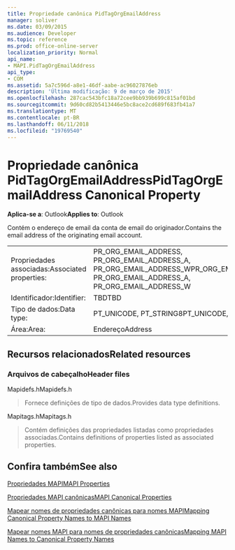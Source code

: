 ```yaml
---
title: Propriedade canônica PidTagOrgEmailAddress
manager: soliver
ms.date: 03/09/2015
ms.audience: Developer
ms.topic: reference
ms.prod: office-online-server
localization_priority: Normal
api_name:
- MAPI.PidTagOrgEmailAddress
api_type:
- COM
ms.assetid: 5a7c596d-a8e1-46df-aabe-ac96027876eb
description: 'Última modificação: 9 de março de 2015'
ms.openlocfilehash: 287cac543bfc18a72cee9bb939b699c815af01bd
ms.sourcegitcommit: 9d60cd82b5413446e5bc8ace2cd689f683fb41a7
ms.translationtype: MT
ms.contentlocale: pt-BR
ms.lasthandoff: 06/11/2018
ms.locfileid: "19769540"
---
```

# <a name="pidtagorgemailaddress-canonical-property"></a><span data-ttu-id="ac4ef-103">Propriedade canônica PidTagOrgEmailAddress</span><span class="sxs-lookup"><span data-stu-id="ac4ef-103">PidTagOrgEmailAddress Canonical Property</span></span>

  
  
<span data-ttu-id="ac4ef-104">**Aplica-se a**: Outlook</span><span class="sxs-lookup"><span data-stu-id="ac4ef-104">**Applies to**: Outlook</span></span> 
  
<span data-ttu-id="ac4ef-105">Contém o endereço de email da conta de email do originador.</span><span class="sxs-lookup"><span data-stu-id="ac4ef-105">Contains the email address of the originating email account.</span></span>
  
|||
|:-----|:-----|
|<span data-ttu-id="ac4ef-106">Propriedades associadas:</span><span class="sxs-lookup"><span data-stu-id="ac4ef-106">Associated properties:</span></span>  <br/> |<span data-ttu-id="ac4ef-107">PR_ORG_EMAIL_ADDRESS, PR_ORG_EMAIL_ADDRESS_A, PR_ORG_EMAIL_ADDRESS_W</span><span class="sxs-lookup"><span data-stu-id="ac4ef-107">PR_ORG_EMAIL_ADDRESS, PR_ORG_EMAIL_ADDRESS_A, PR_ORG_EMAIL_ADDRESS_W</span></span>  <br/> |
|<span data-ttu-id="ac4ef-108">Identificador:</span><span class="sxs-lookup"><span data-stu-id="ac4ef-108">Identifier:</span></span>  <br/> |<span data-ttu-id="ac4ef-109">TBD</span><span class="sxs-lookup"><span data-stu-id="ac4ef-109">TBD</span></span>  <br/> |
|<span data-ttu-id="ac4ef-110">Tipo de dados:</span><span class="sxs-lookup"><span data-stu-id="ac4ef-110">Data type:</span></span>  <br/> |<span data-ttu-id="ac4ef-111">PT_UNICODE, PT_STRING8</span><span class="sxs-lookup"><span data-stu-id="ac4ef-111">PT_UNICODE, PT_STRING8</span></span>  <br/> |
|<span data-ttu-id="ac4ef-112">Área:</span><span class="sxs-lookup"><span data-stu-id="ac4ef-112">Area:</span></span>  <br/> |<span data-ttu-id="ac4ef-113">Endereço</span><span class="sxs-lookup"><span data-stu-id="ac4ef-113">Address</span></span>  <br/> |
   
## <a name="related-resources"></a><span data-ttu-id="ac4ef-114">Recursos relacionados</span><span class="sxs-lookup"><span data-stu-id="ac4ef-114">Related resources</span></span>

### <a name="header-files"></a><span data-ttu-id="ac4ef-115">Arquivos de cabeçalho</span><span class="sxs-lookup"><span data-stu-id="ac4ef-115">Header files</span></span>

<span data-ttu-id="ac4ef-116">Mapidefs.h</span><span class="sxs-lookup"><span data-stu-id="ac4ef-116">Mapidefs.h</span></span>
  
> <span data-ttu-id="ac4ef-117">Fornece definições de tipo de dados.</span><span class="sxs-lookup"><span data-stu-id="ac4ef-117">Provides data type definitions.</span></span>
    
<span data-ttu-id="ac4ef-118">Mapitags.h</span><span class="sxs-lookup"><span data-stu-id="ac4ef-118">Mapitags.h</span></span>
  
> <span data-ttu-id="ac4ef-119">Contém definições das propriedades listadas como propriedades associadas.</span><span class="sxs-lookup"><span data-stu-id="ac4ef-119">Contains definitions of properties listed as associated properties.</span></span>
    
## <a name="see-also"></a><span data-ttu-id="ac4ef-120">Confira também</span><span class="sxs-lookup"><span data-stu-id="ac4ef-120">See also</span></span>



[<span data-ttu-id="ac4ef-121">Propriedades MAPI</span><span class="sxs-lookup"><span data-stu-id="ac4ef-121">MAPI Properties</span></span>](mapi-properties.md)
  
[<span data-ttu-id="ac4ef-122">Propriedades MAPI canônicas</span><span class="sxs-lookup"><span data-stu-id="ac4ef-122">MAPI Canonical Properties</span></span>](mapi-canonical-properties.md)
  
[<span data-ttu-id="ac4ef-123">Mapear nomes de propriedades canônicas para nomes MAPI</span><span class="sxs-lookup"><span data-stu-id="ac4ef-123">Mapping Canonical Property Names to MAPI Names</span></span>](mapping-canonical-property-names-to-mapi-names.md)
  
[<span data-ttu-id="ac4ef-124">Mapear nomes MAPI para nomes de propriedades canônicas</span><span class="sxs-lookup"><span data-stu-id="ac4ef-124">Mapping MAPI Names to Canonical Property Names</span></span>](mapping-mapi-names-to-canonical-property-names.md)

